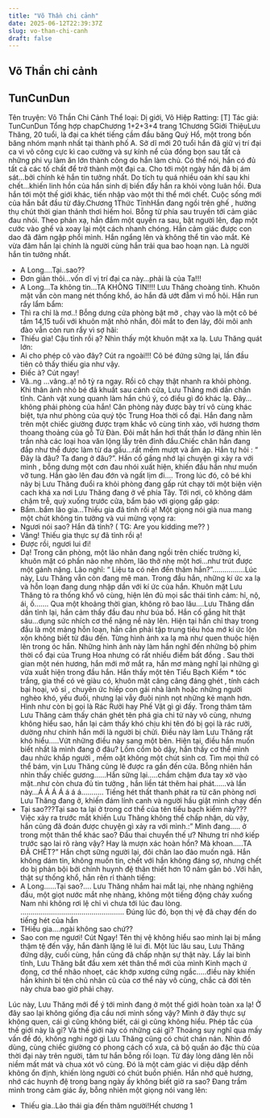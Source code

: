 ```yaml
---
title: "Võ Thần chi cảnh"
date: 2025-06-12T22:39:37Z
slug: vo-than-chi-canh
draft: false
---
```


## Võ Thần chi cảnh

## TunCunDun

Tên truyện: Võ Thần Chi Cảnh
Thể loại: Dị giới, Võ Hiệp
Ratting: [T]
Tác giả: TunCunDun
 Tổng hợp chapChương 1+2+3+4 trang 1Chương 5Giới ThiệuLưu Thăng, 20 tuổi, là đại ca khét tiếng cầm đầu băng Quỷ Hổ, một trong bốn băng nhóm mạnh nhất tại thành phố A. Sở dĩ mới 20 tuổi hắn đã giữ vị trí đại ca vì võ công cực kì cao cường và sự kính nể của đồng bọn sau tất cả những phi vụ làm ăn lớn thành công do hắn làm chủ. Có thể nói, hắn có đủ tất cả các tố chất để trở thành một đại ca. Cho tới một ngày hắn đã bị ám sát…bởi chính kẻ hắn tin tưởng nhất. Do tích tụ quá nhiều oán khí sau khi chết…khiến linh hồn của hắn sinh dị biến đẩy hắn ra khỏi vòng luân hồi. Đưa hắn tới một thế giới khác, tiến nhập vào một thi thể mới chết. Cuộc sống mới của hắn bắt đầu từ đây.Chương 1Thức TỉnhHắn đang ngồi trên ghế , hưởng thụ chút thời gian thảnh thơi hiếm hoi. Bỗng từ phía sau truyền tới cảm giác đau nhói. Theo phản xạ, hắn đắm một quyền ra sau, bật người lên, đạp một cước vào ghế và xoay lại một cách nhanh chóng. Hắn cảm giác được con dao đã đâm ngập phổi mình. Hắn ngẩng lên và không thể tin vào mắt. Kẻ vừa đâm hắn lại chính là người cùng hắn trải qua bao hoạn nạn. Là người hắn tin tưởng nhất.
- A Long….Tại..sao??
- Đơn giản thôi…vốn dĩ vị trí đại ca này…phải là của Ta!!!
- A Long…Ta không tin…TA KHÔNG TIN!!!!
Lưu Thăng choàng tỉnh. Khuôn mặt vẫn còn mang nét thống khổ, áo hắn đã ướt đẫm vì mồ hôi. Hắn run rẩy lẩm bẩm:
- Thì ra chỉ là mơ..!
Bỗng dưng cửa phòng bật mở , chạy vào là một cô bé tầm 14,15 tuổi với khuôn mặt nhỏ nhắn, đôi mắt to đen láy, đôi môi anh đào vẫn còn run rẩy vì sợ hãi:
- Thiếu gia! Cậu tỉnh rồi ạ?
Nhìn thấy một khuôn mặt xa lạ. Lưu Thăng quát lớn:
- Ai cho phép cô vào đây? Cút ra ngoài!!!
Cô bé đứng sững lại, lần đầu tiên cô thấy thiếu gia như vậy.
- Điếc à? Cút ngay!
- Vâ..ng …vâng..ạ! nô tỳ ra ngay.
Rồi cô chạy thật nhanh ra khỏi phòng. Khi thân ảnh nhỏ bé đã khuất sau cánh cửa, Lưu Thăng mới dần chấn tĩnh. Cảnh vật xung quanh làm hắn chú ý, có điều gì đó khác lạ. Đây…không phải phòng của hắn!
Căn phòng này được bày trí vô cùng khác biệt, tựa như phòng của quý tộc Trung Hoa thời cổ đại. Hắn đang nằm trên một chiếc giường được trạm khắc vô cùng tinh xảo, với hương thơm thoang thoảng của gỗ Tử Đàn. Đôi mắt hắn hơi thất thần lơ đãng nhìn lên trần nhà các loại hoa văn lộng lẫy trên đỉnh đầu.Chiếc chăn hắn đang đắp như thể được làm từ da gấu…rất mềm mượt và ấm áp. Hắn tự hỏi : “ Đây là đâu? Ta đang ở đâu?”. Hắn cố gắng nhớ lại chuyện gi xảy ra với mình , bỗng dưng một cơn đau nhói xuất hiện, khiến đầu hắn như muốn vỡ tung. Hắn gào lên đau đớn và ngất lịm đi….
Trong lúc đó, cô bé khi nãy bị Lưu Thăng đuổi ra khỏi phòng đang gấp rút chạy tới một biện viện cach khá xa nơi Lưu Thăng đang ở về phía Tây. Tới nơi, cô không dám chậm trễ, quỳ xuống trước cửa, bẩm báo với giọng gấp gáp:
- Bẩm..bẩm lão gia…Thiếu gia đã tỉnh rồi ạ!
Một giọng nói già nua mang một chút không tin tưởng và vui mừng vọng ra:
- Ngươi nói sao? Hắn đã tỉnh? ( TG: Are you kidding me??  )
- Vâng! Thiếu gia thực sự đã tỉnh rồi ạ!
- Được rồi, ngươi lui đi!
- Dạ!
Trong căn phòng, một lão nhân đang ngồi trên chiếc trường kỉ, khuôn mặt có phần nào nhẹ nhõm, lão thở nhẹ một hơi…như trút được một gánh nặng. Lão nghĩ: “ Liệu ta có nên đến thăm hắn?”…………….Lúc này, Lưu Thăng vẫn còn đang mê man. Trong đầu hắn, những kí ức xa lạ và hỗn loạn đang dung nhập dần với kí ức của hắn. Khuôn mặt Lưu Thăng tỏ ra thống khổ vô cùng, hiện lên đủ mọi sắc thái tình cảm: hỉ, nộ, ái, ố…….
Qua một khoảng thời gian, không rõ bao lâu….Lưu Thăng dần dần tỉnh lại, hắn cảm thấy đầu đau như búa bổ. Hắn cố gắng hít thật sâu…dụng sức nhích cơ thể nặng nề này lên. Hiện tại hắn chỉ thay trong đầu là một mảng hỗn loạn, hắn cần phải tập trung tiêu hóa mớ kí ức lộn xộn không biết từ đâu đến. Từng hình ảnh xa lạ mà như quen thuộc hiện lên trong óc hắn. Những hình ảnh này làm hắn nghĩ đến những bộ phim thời cổ đại của Trung Hoa nhưng có rất nhiều điểm bất đồng . Sau thời gian một nén hương, hắn mới mở mắt ra, hắn mơ màng nghĩ lại những gì vừa xuất hiện trong đầu hắn. Hắn thấy một tên Tiểu Bạch Kiểm * tóc trắng, gia thế có vẻ giàu có, khuôn mặt câng câng đáng ghét , tính cách bại hoại, vô sỉ , chuyên ức hiếp con gái nhà lành hoặc những người nghèo khó, yếu đuối, nhưng lại vẫy đuôi nịnh nọt những kẻ mạnh hơn. Hình như còn bị gọi là Rác Rưởi hay Phế Vật gì gì đấy. Trong thâm tâm Lưu Thăng cảm thấy chán ghét tên phá gia chi tử này vô cùng, nhưng không hiểu sao, hắn lại cảm thấy khó chịu khi tên đó bị gọi là rác rưởi, dường như chính hắn mới là người bị chửi. Điều này làm Lưu Thăng rất khó hiểu…..Vứt những điều này sang một bên. Hiện tại, điều hắn muốn biết nhất là mình đang ở đâu? Lồm cồm bò dậy, hắn thấy cơ thể mình đau nhức khắp người , mềm oặt không một chút sinh cơ. Tìm mọi thứ có thể bám, vịn Lưu Thăng cũng lê được ra gần đến cửa. Bỗng nhiên hắn nhìn thấy chiếc gương……Hắn sững lại…..chầm chậm đưa tay xờ vào mặt..như còn chưa đủ tin tưởng , hắn liền tát thêm hai phát……và lần này…Á Á Á Á á á á………..
Tiếng hét thất thanh phát ra từ căn phòng nơi Lưu Thăng đang ở, khiến đám lính canh và người hầu giật mình chạy đến
- Tại sao???Tại sao ta lại ở trong cơ thể của tên tiểu bạch kiểm này???
Việc xảy ra trước mắt khiến Lưu Thăng không thể chấp nhận, dù vậy, hắn cũng đã đoán được chuyện gì xảy ra với mình.:” Mình đang….. ở trong một thân thể khác sao? Đầu thai chuyển thế ư? Nhưng trí nhớ kiếp trước sao lai rõ ràng vậy? Hay là mượn xác hoàn hồn? Mà khoan…..TA ĐÃ CHẾT?” 
 Hắn chợt sững người lại, đôi chân lao đảo muốn ngã. Hắn không dám tin, không muốn tin, chết với hắn không đáng sợ, nhưng chết do bị phản bội bởi chính huynh đệ thân thiết hơn 10 năm gắn bó .Với hắn, thật sự thống khổ, hắn rên rỉ thành tiếng:
- A Long……Tại sao?....
Lưu Thăng nhắm hai mắt lại, nhẹ nhàng nghiêng đầu, một giọt nước mắt nhẹ nhàng, không một tiếng động chảy xuống
Nam nhi không rơi lệ chỉ vì chưa tới lúc đau lòng.
……………………………………………
 Đúng lúc đó, bọn thị vệ đã chạy đến do tiếng hét của hắn
- THiếu gia….ngài không sao chứ??
- Sao con mẹ ngươi! Cút Ngay!
Tên thị vệ không hiểu sao mình lại bị mắng thậm tệ đến vậy, hắn đành lặng lẽ lui đi. Một lúc lâu sau, Lưu Thăng đứng dậy, cuối cùng, hắn cũng đã chấp nhận sự thật này. Lấy lai bình tĩnh, Lưu Thăng bắt đầu xem xét thân thể mới của mình
Kinh mạch ứ đọng, cơ thể nhão nhoẹt, các khớp xương cứng ngắc…..điều này khiến hắn khinh bỉ tên chủ nhân cũ của cơ thể này vô cùng, chắc cả đời tên này chưa bao giờ phải chạy.
 
Lúc này, Lưu Thăng mới để ý tới mình đang ở một thế giới hoàn toàn xa lạ!
Ở đây sao lại không giống địa cầu nơi mình sống vậy? Mình ở đây thực sự không quen, cái gì cũng không biết, cái gì cũng không hiểu. Phép tắc của thế giới này là gi? Và thế giới này có những cái gì?
Thoáng suy nghĩ qua mấy vấn đề đó, không nghi ngờ gì Lưu Thăng cũng có chút chán nản.
Nhìn đồ dùng, cùng chiếc giường có phong cách cổ xưa, cả bộ quần áo đặc thù của thời đại này trên người, tâm tư hắn bỗng rối loạn. Từ đáy lòng dâng lên nỗi niềm mất mát và chua xót vô cùng. Đó là một cảm giác vi diệu dập dềnh không ổn định, khiến lòng người có chút buồn phiền.
Hắn nhớ quê hương, nhớ các huynh đệ trong bang ngày ấy không biết giờ ra sao?
Đang trầm mình trong cảm giác ấy, bỗng nhiên một giọng nói vang lên:
- Thiếu gia..Lão thái gia đến thăm người!Hết chương 1